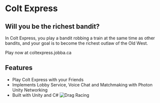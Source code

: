# Colt Express
## Will you be the richest bandit?



In Colt Express, you play a bandit robbing a train at the same time as other bandits, and your goal is to become the richest outlaw of the Old West. 

Play now at coltexpress.jobba.ca


## Features

- Play Colt Express with your Friends
- Implements Lobby Service, Voice Chat and Matchmaking with Photon Unity Networking
- Built with Unity and C#
![Drag Racing](Dragster.jpg)
